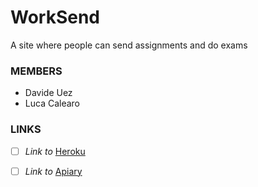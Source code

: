# WorkSend
A site where people can send assignments and do exams

### MEMBERS
- Davide Uez
- Luca Calearo

### LINKS

- [ ] *Link to* [Heroku](https://worksend.herokuapp.com/)
- [ ] *Link to* [Apiary](https://worksend.docs.apiary.io)


